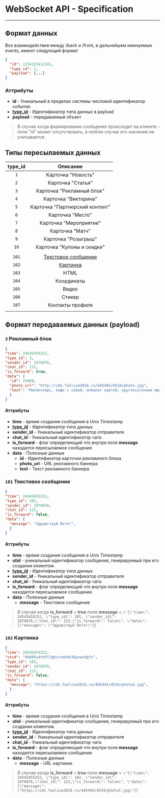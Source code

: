 # WebSocket API - Specification
----
## Формат данных
Все взаимодействия между /back и /front, в дальнейшем именуемые events, имеют следующий формат
```json
{
  "id": 1234123412341,
  "type_id": 1,
  "payload": {...}
}
```
### Аттрибуты
* **id** - Уникальный в пределах системы числовой идентификатор события.
* **[type_id](WS-API.md#%D0%A2%D0%B8%D0%BF%D1%8B-%D0%BF%D0%B5%D1%80%D0%B5%D1%81%D1%8B%D0%BB%D0%B0%D0%B5%D0%BC%D1%8B%D1%85-%D0%B4%D0%B0%D0%BD%D0%BD%D1%8B%D1%85)** - Идентификатор типа данных в payload
* **payload** - передаваемый объект

> В случае когда формирование сообщения происходит на клиенте - поле "id" может отсутствовать, в любом случае его значение не учитывается.

## Типы пересылаемых данных

|     type_id    |   Описание  |
|:--------------:|:-----------:|
| `1` | Карточка "Новость" |
| `2` | Карточка "Статья" |
| `3` | Карточка "Рекламный блок" |
| `4` | Карточка "Викторина" |
| `5` | Карточка "Партнерский контент" |
| `6` | Карточка "Место" |
| `7` | Карточка "Мероприятие" |
| `8` | Карточка "Матч" |
| `9` | Карточка "Розыгрыш" |
| `10` | Карточка "Купоны и скидки" |
|      |  |
| `101` | [Текстовое сообщение](WS-API.md#101-%D0%A2%D0%B5%D0%BA%D1%81%D1%82%D0%BE%D0%B2%D0%BE%D0%B5-%D1%81%D0%BE%D0%BE%D0%B1%D1%89%D0%B5%D0%BD%D0%B8%D0%B5) |
| `102` | [Картинка](WS-API.md#102-%D0%9A%D0%B0%D1%80%D1%82%D0%B8%D0%BD%D0%BA%D0%B0) |
| `103` | HTML |
| `104` | Координаты |
| `105` | Видео |
| `106` | Стикер |
| `107` | Контакты профиля |
|      |  |

## Формат передаваемых данных (payload)
### `3` Рекламный блок
```json
{
"time": 24545455252,
"type_id": 3,
"sender_id": 1876876,
"chat_id": 123,
"is_forward": true,
"data": {
  "id": 25060,
  "photo_url": "http://cdn.fanlive2018.ru/445445/4534/photo.jpg",
  "text": "МакЭксперс, кофе с собой, опбалат картой, круглосуточная жрачка..."
  }
}
```
#### Аттрибуты
* **time** - время создания сообщения в Unix Timestamp
* **[type_id](WS-API.md#%D0%A2%D0%B8%D0%BF%D1%8B-%D0%BF%D0%B5%D1%80%D0%B5%D1%81%D1%8B%D0%BB%D0%B0%D0%B5%D0%BC%D1%8B%D1%85-%D0%B4%D0%B0%D0%BD%D0%BD%D1%8B%D1%85)** - Идентификатор типа данных
* **sender_id** - Уникальный идентификатор отправителя
* **chat_id** - Уникальный идентификатор чата
* **is_forward** - флаг определяющий что внутри поля **message** находится пересылаемое сообщение
* **data** - Полезные данные
  * **id** - Идентификатор карточки рекламного блока
  * **photo_url** - URL рекламного баннера
  * **text** - Текст рекламного баннера
  
### `101` Текстовое сообщение
```json
{
"time": 24545455252,
"type_id": 101,
"sender_id": 1876876,
"chat_id": 123,
"is_forward": false,
"data": {
  "message": "Здравствуй Петя!",
  }
}
```
#### Аттрибуты
* **time** - время создания сообщения в Unix Timestamp
* **utid** - уникальный идентификатор сообщения, генерируемый при его создании клиентом.
* **[type_id](WS-API.md#%D0%A2%D0%B8%D0%BF%D1%8B-%D0%BF%D0%B5%D1%80%D0%B5%D1%81%D1%8B%D0%BB%D0%B0%D0%B5%D0%BC%D1%8B%D1%85-%D0%B4%D0%B0%D0%BD%D0%BD%D1%8B%D1%85)** - Идентификатор типа данных
* **sender_id** - Уникальный идентификатор отправителя
* **chat_id** - Уникальный идентификатор чата
* **is_forward** - флаг определяющий что внутри поля **message** находится пересылаемое сообщение
* **data** - Полезные данные 
   * **message** - Текстовое сообщение
> В случае когда **is_forward** = **true** поле **message** = ```\"{\"time\": 24545455252, \"type_id\": 101, \"sender_id\": 1876876,\"chat_id\": 123,\"is_forward\": false\", \"data\": {\"message\": \"Здравствуй Петя!\"}}```

### `102` Картинка
```json
{
"time": 24545455252,
"utid": "de89fy4rbft7gbcctehdn38yxwsdgfs",
"type_id": 102,
"sender_id": 1876876,
"chat_id": 123,
"is_forward": false,
"data": {
  "message": "https://cdn.fanlive2018.ru/445445/4534/photo3.jpg",
  }
}
```
#### Аттрибуты
* **time** - время создания сообщения в Unix Timestamp
* **utid** - уникальный идентификатор сообщения, генерируемый при его создании клиентом.
* **[type_id](WS-API.md#%D0%A2%D0%B8%D0%BF%D1%8B-%D0%BF%D0%B5%D1%80%D0%B5%D1%81%D1%8B%D0%BB%D0%B0%D0%B5%D0%BC%D1%8B%D1%85-%D0%B4%D0%B0%D0%BD%D0%BD%D1%8B%D1%85)** - Идентификатор типа данных
* **sender_id** - Уникальный идентификатор отправителя
* **chat_id** - Уникальный идентификатор чата
* **is_forward** - флаг определяющий что внутри поля **message** находится пересылаемое сообщение
* **data** - Полезные данные 
   * **message** - URL картинки
> В случае когда **is_forward** = **true** поле **message** = ```\"{\"time\": 24545455252, \"type_id\": 102, \"sender_id\": 1876876,\"chat_id\": 123,\"is_forward\": false\", \"data\": {\"message\": \"https://cdn.fanlive2018.ru/445445/4534/photo3.jpg\"}}```



